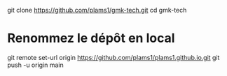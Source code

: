 git clone https://github.com/plams1/gmk-tech.git
cd gmk-tech
# Renommez le dépôt en local
git remote set-url origin https://github.com/plams1/plams1.github.io.git
git push -u origin main
